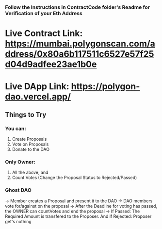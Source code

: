 ### Follow the Instructions in ContractCode folder's Readme for Verification of your Eth Address
# Live Contract Link: https://mumbai.polygonscan.com/address/0x80a6b117511c6527e57f25d04d9adfee23ae1b0e
# Live DApp Link: https://polygon-dao.vercel.app/

## Things to Try

### You can:

1. Create Proposals
2. Vote on Proposals
3. Donate to the DAO

### Only Owner:

1. All the above, and
2. Count Votes (Change the Proposal Status to Rejected/Passed)

### Ghost DAO

-> Member creates a Proposal and present it to the DAO
-> DAO members vote for/against on the proposal
-> After the Deadline for voting has passed, the OWNER can countVotes and end the proposal
-> If Passed: The Required Amount is transfered to the Proposer. And if Rejected: Proposer get's nothing


